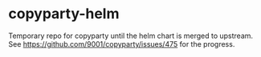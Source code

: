 # copyparty-helm
Temporary repo for copyparty until the helm chart is merged to upstream. See https://github.com/9001/copyparty/issues/475 for the progress.
